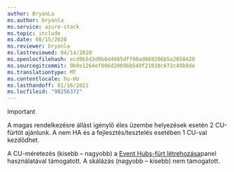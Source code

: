 ```yaml
---
author: BryanLa
ms.author: bryanla
ms.service: azure-stack
ms.topic: include
ms.date: 08/15/2020
ms.reviewer: bryanla
ms.lastreviewed: 04/14/2020
ms.openlocfilehash: ecd9b5d3d0b0d4605dff90ad069206b5a2058420
ms.sourcegitcommit: 9b0e1264ef006d2009bb549f21010c672c49b9de
ms.translationtype: MT
ms.contentlocale: hu-HU
ms.lasthandoff: 01/16/2021
ms.locfileid: "98256372"
---
```

> [!IMPORTANT]
> A magas rendelkezésre állást igénylő éles üzembe helyezések esetén 2 CU-fürtöt ajánlunk. A nem HA és a fejlesztés/tesztelés esetében 1 CU-val kezdődhet.
>
> A CU-méretezés (kisebb – nagyobb) a [Event Hubs-fürt létrehozása](../user/event-hubs-quickstart-cluster-portal.md#create-an-event-hubs-cluster)panel használatával támogatott. A skálázás (nagyobb – kisebb) nem támogatott.